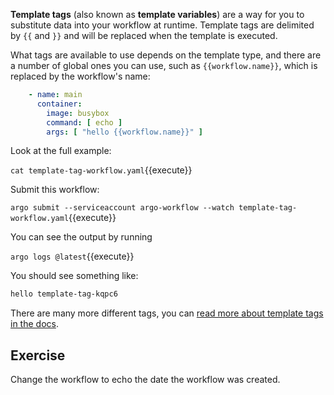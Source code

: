**Template tags** (also known as **template variables**) are a way for you to substitute data into your workflow at runtime. Template tags are delimited by `{{`
and `}}` and will be replaced when the template is executed.

What tags are available to use depends on the template type, and there are a number of global ones you can use, such as `{{workflow.name}}`, which is replaced by the workflow's name:

```yaml
    - name: main
      container:
        image: busybox
        command: [ echo ]
        args: [ "hello {{workflow.name}}" ]
```

Look at the full example:

`cat template-tag-workflow.yaml`{{execute}}

Submit this workflow:

`argo submit --serviceaccount argo-workflow --watch template-tag-workflow.yaml`{{execute}}

You can see the output by running

`argo logs @latest`{{execute}}

You should see something like:

```bash
hello template-tag-kqpc6
```

There are many more different tags, you can [read more about template tags in the docs](https://argoproj.github.io/argo-workflows/variables/).

## Exercise

Change the workflow to echo the date the workflow was created.
